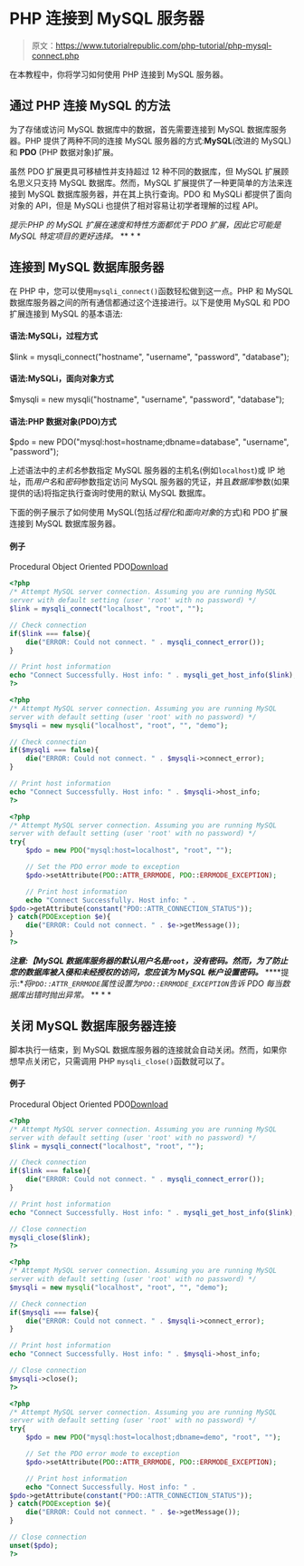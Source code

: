 # PHP 连接到 MySQL 服务器

> 原文：<https://www.tutorialrepublic.com/php-tutorial/php-mysql-connect.php>

在本教程中，你将学习如何使用 PHP 连接到 MySQL 服务器。

## 通过 PHP 连接 MySQL 的方法

为了存储或访问 MySQL 数据库中的数据，首先需要连接到 MySQL 数据库服务器。PHP 提供了两种不同的连接 MySQL 服务器的方式:**MySQL**(改进的 MySQL)和 **PDO** (PHP 数据对象)扩展。

虽然 PDO 扩展更具可移植性并支持超过 12 种不同的数据库，但 MySQL 扩展顾名思义只支持 MySQL 数据库。然而，MySQL 扩展提供了一种更简单的方法来连接到 MySQL 数据库服务器，并在其上执行查询。PDO 和 MySQLi 都提供了面向对象的 API，但是 MySQLi 也提供了相对容易让初学者理解的过程 API。

 *提示:PHP 的 MySQL 扩展在速度和特性方面都优于 PDO 扩展，因此它可能是 MySQL 特定项目的更好选择。*  ** * *

## 连接到 MySQL 数据库服务器

在 PHP 中，您可以使用`mysqli_connect()`函数轻松做到这一点。PHP 和 MySQL 数据库服务器之间的所有通信都通过这个连接进行。以下是使用 MySQL 和 PDO 扩展连接到 MySQL 的基本语法:

#### 语法:MySQLi，过程方式

$link = mysqli_connect("hostname", "username", "password", "database");

#### 语法:MySQLi，面向对象方式

$mysqli = new mysqli("hostname", "username", "password", "database");

#### 语法:PHP 数据对象(PDO)方式

$pdo = new PDO("mysql:host=hostname;dbname=database", "username", "password");

上述语法中的*主机名*参数指定 MySQL 服务器的主机名(例如`localhost`)或 IP 地址，而*用户名*和*密码*参数指定访问 MySQL 服务器的凭证，并且*数据库*参数(如果提供的话)将指定执行查询时使用的默认 MySQL 数据库。

下面的例子展示了如何使用 MySQL(包括*过程化*和*面向对象*的方式)和 PDO 扩展连接到 MySQL 数据库服务器。

#### 例子

Procedural Object Oriented PDO[Download](../examples/bin/download-source.php?topic=php&file=connect-to-mysql-database-server "Download Source Code")

```php
<?php
/* Attempt MySQL server connection. Assuming you are running MySQL
server with default setting (user 'root' with no password) */
$link = mysqli_connect("localhost", "root", "");

// Check connection
if($link === false){
    die("ERROR: Could not connect. " . mysqli_connect_error());
}

// Print host information
echo "Connect Successfully. Host info: " . mysqli_get_host_info($link);
?>
```

```php
<?php
/* Attempt MySQL server connection. Assuming you are running MySQL
server with default setting (user 'root' with no password) */
$mysqli = new mysqli("localhost", "root", "", "demo");

// Check connection
if($mysqli === false){
    die("ERROR: Could not connect. " . $mysqli->connect_error);
}

// Print host information
echo "Connect Successfully. Host info: " . $mysqli->host_info;
?>
```

```php
<?php
/* Attempt MySQL server connection. Assuming you are running MySQL
server with default setting (user 'root' with no password) */
try{
    $pdo = new PDO("mysql:host=localhost", "root", "");

    // Set the PDO error mode to exception
    $pdo->setAttribute(PDO::ATTR_ERRMODE, PDO::ERRMODE_EXCEPTION);

    // Print host information
    echo "Connect Successfully. Host info: " . 
$pdo->getAttribute(constant("PDO::ATTR_CONNECTION_STATUS"));
} catch(PDOException $e){
    die("ERROR: Could not connect. " . $e->getMessage());
}
?>
```

 ***注意:【MySQL 数据库服务器的默认用户名是`root`，没有密码。然而，为了防止您的数据库被入侵和未经授权的访问，您应该为 MySQL 帐户设置密码。***  ****提示:**将`PDO::ATTR_ERRMODE`属性设置为`PDO::ERRMODE_EXCEPTION`告诉 PDO 每当数据库出错时抛出异常。*  ** * *

## 关闭 MySQL 数据库服务器连接

脚本执行一结束，到 MySQL 数据库服务器的连接就会自动关闭。然而，如果你想早点关闭它，只需调用 PHP `mysqli_close()`函数就可以了。

#### 例子

Procedural Object Oriented PDO[Download](../examples/bin/download-source.php?topic=php&file=close-mysql-database-server-connection "Download Source Code")

```php
<?php
/* Attempt MySQL server connection. Assuming you are running MySQL
server with default setting (user 'root' with no password) */
$link = mysqli_connect("localhost", "root", "");

// Check connection
if($link === false){
    die("ERROR: Could not connect. " . mysqli_connect_error());
}

// Print host information
echo "Connect Successfully. Host info: " . mysqli_get_host_info($link);

// Close connection
mysqli_close($link);
?>
```

```php
<?php
/* Attempt MySQL server connection. Assuming you are running MySQL
server with default setting (user 'root' with no password) */
$mysqli = new mysqli("localhost", "root", "", "demo");

// Check connection
if($mysqli === false){
    die("ERROR: Could not connect. " . $mysqli->connect_error);
}

// Print host information
echo "Connect Successfully. Host info: " . $mysqli->host_info;

// Close connection
$mysqli->close();
?>
```

```php
<?php
/* Attempt MySQL server connection. Assuming you are running MySQL
server with default setting (user 'root' with no password) */
try{
    $pdo = new PDO("mysql:host=localhost;dbname=demo", "root", "");

    // Set the PDO error mode to exception
    $pdo->setAttribute(PDO::ATTR_ERRMODE, PDO::ERRMODE_EXCEPTION);

    // Print host information
    echo "Connect Successfully. Host info: " . 
$pdo->getAttribute(constant("PDO::ATTR_CONNECTION_STATUS"));
} catch(PDOException $e){
    die("ERROR: Could not connect. " . $e->getMessage());
}

// Close connection
unset($pdo);
?>
```

